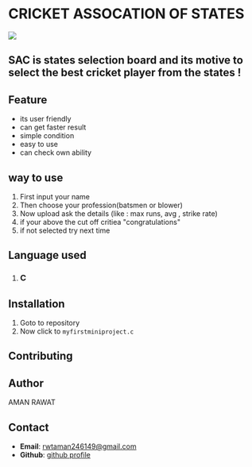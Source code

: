 # CRICKET ASSOCATION OF STATES 
![](https://www.shutterstock.com/image-vector/illustration-cricket-batman-260nw-772079788.jpg)

## SAC is states selection board and its motive to select the best cricket player  from the states  !


## **Feature**
- its user friendly
- can get faster result
- simple condition
- easy to use
- can check own ability

## **way to use**
1. First input your name
2. Then choose your profession(batsmen or blower)
3. Now upload ask the details (like : max runs, avg , strike rate)
4. if your above the cut off  critiea "congratulations"
5. if not selected try next time   

## **Language used**
 1. ### **C**

## **Installation**
1. Goto to repository
2. Now click to `myfirstminiproject.c`

## **Contributing**

## **Author**
  AMAN RAWAT 
## **Contact**
- **Email**: rwtaman246149@gmail.com
- **Github**: [github profile](https://github.com/aman2391) 


   
